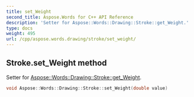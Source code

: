 ```yaml
---
title: set_Weight
second_title: Aspose.Words for C++ API Reference
description: 'Setter for Aspose::Words::Drawing::Stroke::get_Weight.'
type: docs
weight: 495
url: /cpp/aspose.words.drawing/stroke/set_weight/
---
```

## Stroke.set_Weight method


Setter for [Aspose::Words::Drawing::Stroke::get_Weight](../get_weight/).

```cpp
void Aspose::Words::Drawing::Stroke::set_Weight(double value)
```

